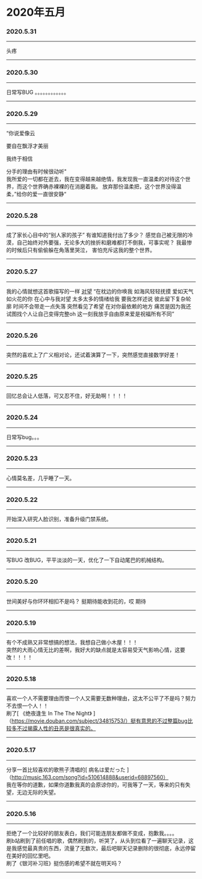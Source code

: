 # 2020年五月

             
### 2020.5.31 
****
头疼
****
### 2020.5.30 
****
日常写BUG 。。。。。。。。。。。。
****
### 2020.5.29 
****
“你说爱像云

要自在飘浮才美丽

我终于相信

分手的理由有时候很动听"  
我所爱的一切都在逝去，我在变得越来越绝情，我发现我一直温柔的对待这个世界，而这个世界确赤裸裸的在消磨着我。 放弃那份温柔把，这个世界没得温柔，”给你的爱一直很安静“
****
### 2020.5.28 
****
成了家长心目中的“别人家的孩子”  有谁知道我付出了多少？ 感觉自己被无限的冷漠，自己始终对外要强，无论多大的挫折和磨难都打不倒我，可事实呢？ 我最惨的时候后只有偷偷躲在角落里哭泣， 害怕充斥这我的整个世界。
****
### 2020.5.27
****
我的心情就想这首歌描写的一样 [对望](https://music.163.com/#/song?id=1413414186&userid=68897560)  “在枕边的你唤我 如海风轻轻抚摸 爱如天气如火花的你 在心中与我对望 太多太多的情绪给我 要我怎样述说 彼此留下复杂轮廓 时间不会带走一点失落 突然看见了希望 在对你最依赖的地方 痛苦是因为我还试图找个人让自己变得完整oh 这一刻我放手自由原来爱是祝福所有不同”
****
### 2020.5.26 
****
突然的喜欢上了广义相对论，还试着演算了一下，突然感觉直接数学好差！
****
### 2020.5.25 
****
回忆总会让人低落，可又忍不住，好无助啊！！！！  
****
### 2020.5.24 
****
日常写bug。。。
****
### 2020.5.23 
****
心情莫名差，几乎睡了一天。
****
### 2020.5.22 
****
开始深入研究人脸识别，准备升级门禁系统。
****
### 2020.5.21 
****
写BUG 改BUG，平平淡淡的一天，优化了一下自动尾巴的机械结构。  
****
### 2020.5.20 
****
世间美好与你环环相扣不是吗？ 挺期待能收到花的，哎 期待
****
###  2020.5.19
****
有个不成熟又非常想搞的想法，我想自己做小木屋！！！  
突然的大雨心情无比的差啊，我好大的缺点就是太容易受天气影响心情，这要改！！！！
****
###  2020.5.18
****
喜欢一个人不需要理由而恨一个人又需要无数种理由，这太不公平了不是吗？努力不去恨一个人！！  
刷了[ 《绝夜逢生 In The The Night》 ]（https://movie.douban.com/subject/34815753/）挺有意思的不过整篇bug比较多不过揭露人性的丑恶是很真实的。
****
###  2020.5.17  
****
分享一首比较喜欢的歌熊子清唱的[ 病名は爱だった ]（http://music.163.com/song?id=510614888&userid=68897560）  
我在等你的道歉，如果你道歉我真的会原谅你的，可我等了一天，等来的只有失望，无边无际的失望。  
****
 
###  2020.5.16
**** 
拒绝了一个比较好的朋友表白，我们可能连朋友都做不变成，抱歉我。。。。  
刷b站刷到了前任唱的歌，偶然刷到的，听哭了，从头到位看了一遍聊天记录，这是我感觉最真贵的东西，流量了无数次，最后吧聊天记录删除的很彻底，永远停留在美好的回忆里吧。  
刷了《银河补习班》挺伤感的希望不就在明天吗？
****
